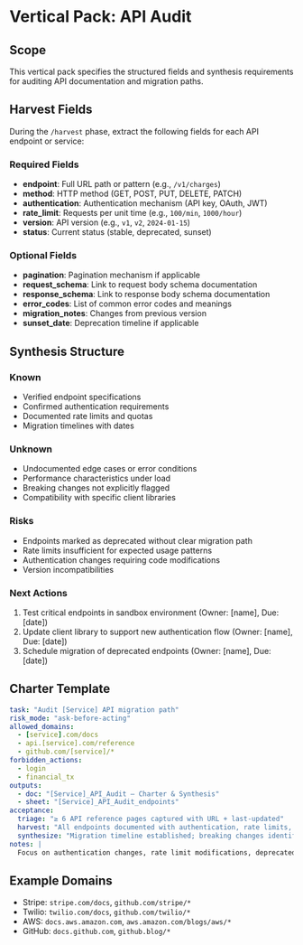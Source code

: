 # Vertical Pack: API Audit

## Scope

This vertical pack specifies the structured fields and synthesis requirements for auditing API documentation and migration paths.

## Harvest Fields

During the `/harvest` phase, extract the following fields for each API endpoint or service:

### Required Fields

- **endpoint**: Full URL path or pattern (e.g., `/v1/charges`)
- **method**: HTTP method (GET, POST, PUT, DELETE, PATCH)
- **authentication**: Authentication mechanism (API key, OAuth, JWT)
- **rate_limit**: Requests per unit time (e.g., `100/min`, `1000/hour`)
- **version**: API version (e.g., `v1`, `v2`, `2024-01-15`)
- **status**: Current status (stable, deprecated, sunset)

### Optional Fields

- **pagination**: Pagination mechanism if applicable
- **request_schema**: Link to request body schema documentation
- **response_schema**: Link to response body schema documentation
- **error_codes**: List of common error codes and meanings
- **migration_notes**: Changes from previous version
- **sunset_date**: Deprecation timeline if applicable

## Synthesis Structure

### Known

- Verified endpoint specifications
- Confirmed authentication requirements
- Documented rate limits and quotas
- Migration timelines with dates

### Unknown

- Undocumented edge cases or error conditions
- Performance characteristics under load
- Breaking changes not explicitly flagged
- Compatibility with specific client libraries

### Risks

- Endpoints marked as deprecated without clear migration path
- Rate limits insufficient for expected usage patterns
- Authentication changes requiring code modifications
- Version incompatibilities

### Next Actions

1. Test critical endpoints in sandbox environment (Owner: [name], Due: [date])
2. Update client library to support new authentication flow (Owner: [name], Due: [date])
3. Schedule migration of deprecated endpoints (Owner: [name], Due: [date])

## Charter Template

```yaml
task: "Audit [Service] API migration path"
risk_mode: "ask-before-acting"
allowed_domains:
  - [service].com/docs
  - api.[service].com/reference
  - github.com/[service]/*
forbidden_actions:
  - login
  - financial_tx
outputs:
  - doc: "[Service]_API_Audit — Charter & Synthesis"
  - sheet: "[Service]_API_Audit_endpoints"
acceptance:
  triage: "≥ 6 API reference pages captured with URL + last-updated"
  harvest: "All endpoints documented with authentication, rate limits, and version"
  synthesize: "Migration timeline established; breaking changes identified"
notes: |
  Focus on authentication changes, rate limit modifications, deprecated endpoints, and sunset timelines.
```

## Example Domains

- Stripe: `stripe.com/docs`, `github.com/stripe/*`
- Twilio: `twilio.com/docs`, `github.com/twilio/*`
- AWS: `docs.aws.amazon.com`, `aws.amazon.com/blogs/aws/*`
- GitHub: `docs.github.com`, `github.blog/*`
